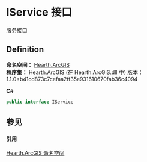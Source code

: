 # IService 接口


服务接口



## Definition
**命名空间：** <a href="N_Hearth_ArcGIS">Hearth.ArcGIS</a>  
**程序集：** Hearth.ArcGIS (在 Hearth.ArcGIS.dll 中) 版本：1.1.0+b41cd873c7cefaa2ff35e931610670fab36c4094

**C#**
``` C#
public interface IService
```



## 参见


#### 引用
<a href="N_Hearth_ArcGIS">Hearth.ArcGIS 命名空间</a>  

